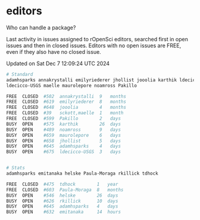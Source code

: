 # editors

Who can handle a package?

Last activity in issues assigned to rOpenSci editors, searched first in open
issues and then in closed issues. Editors with no open issues are FREE, even if
they also have no closed issue.


Updated on Sat Dec 7 12:09:24 UTC 2024

```bash
# Standard
adamhsparks annakrystalli emilyriederer jhollist jooolia karthik ldecicco
ldecicco-USGS maelle maurolepore noamross Pakillo

FREE  CLOSED  #502  annakrystalli  9   months
FREE  CLOSED  #619  emilyriederer  8   months
FREE  CLOSED  #648  jooolia        4   months
FREE  CLOSED  #39   sckott,maelle  1   month
FREE  CLOSED  #599  Pakillo        2   days
BUSY  OPEN    #575  karthik        26  days
BUSY  OPEN    #489  noamross       9   days
BUSY  OPEN    #659  maurolepore    6   days
BUSY  OPEN    #658  jhollist       5   days
BUSY  OPEN    #645  adamhsparks    4   days
BUSY  OPEN    #675  ldecicco-USGS  3   days


# Stats
adamhsparks emitanaka helske Paula-Moraga rkillick tdhock

FREE  CLOSED  #475  tdhock        1   year
FREE  CLOSED  #603  Paula-Moraga  8   months
BUSY  OPEN    #546  helske        26  days
BUSY  OPEN    #626  rkillick      10  days
BUSY  OPEN    #645  adamhsparks   4   days
BUSY  OPEN    #632  emitanaka     14  hours
```
